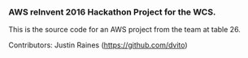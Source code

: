 ### AWS reInvent 2016 Hackathon Project for the WCS.

This is the source code for an AWS project from the team at table 26.

Contributors:
Justin Raines (https://github.com/dvito)


